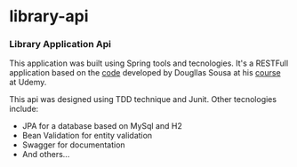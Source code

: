 # library-api

<h3>Library Application Api</h3>

<p>This application was built using Spring tools and tecnologies. It's a RESTFull application based on the <a href="https://github.com/dougllasfps/library-api">
code</a> developed by Dougllas Sousa at his <a href="https://www.udemy.com/course/design-de-apis-restful-com-tdd-spring-boot-e-junit-5/">course</a> at Udemy. </p>

<p>This api was designed using TDD technique and Junit. Other tecnologies include:</p>
<ul>
  <li>JPA for a database based on MySql and H2</li>
  <li>Bean Validation for entity validation</li>
  <li>Swagger for documentation</li>
  <li>And others...</li>
</ul>


